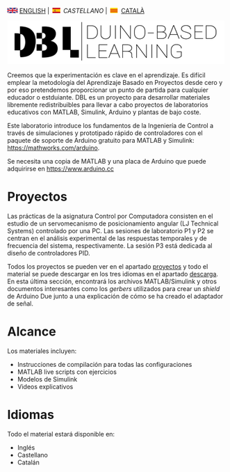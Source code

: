 <img src="en.png" alt="English"> [ENGLISH](index.md) | <img src="es.png" alt="Castellano"> *CASTELLANO* | <img src="ca.png" alt="Català"> [CATALÀ](index_cat.md)

<img src="Logo1.png" alt="Logo DBL" width="500" height="100">

Creemos que la experimentación es clave en el aprendizaje. Es difícil emplear la metodología del Aprendizaje Basado en Proyectos desde cero y por eso pretendemos proporcionar un punto de partida para cualquier educador o estduiante. DBL es un proyecto para desarrollar materiales libremente redistribuibles para llevar a cabo proyectos de laboratorios educativos con MATLAB, Simulink, Arduino y plantas de bajo coste.

Este laboratorio introduce los fundamentos de la Ingeniería de Control a través de simulaciones y prototipado rápido de controladores con el paquete de soporte de Arduino gratuito para MATLAB y Simulink: <https://mathworks.com/arduino>.

Se necesita una copia de MATLAB y una placa de Arduino que puede adquirirse en <https://www.arduino.cc>

# Proyectos
Las prácticas de la asignatura Control por Computadora consisten en el estudio de un servomecanismo de posicionamiento angular (LJ Technical Systems) controlado por una PC. Las sesiones de laboratorio P1 y P2 se centran en el análisis experimental de las respuestas temporales y de frecuencia del sistema, respectivamente. La sesión P3 está dedicada al diseño de controladores PID.

Todos los proyectos se pueden ver en el apartado [proyectos](projects.md) y todo el material se puede descargar en los tres idiomas en el apartado [descarga](download.md). En esta última sección, encontrará los archivos MATLAB/Simulink y otros documentos interesantes como los *gerbers* utilizados para crear un *shield* de Arduino Due junto a una explicación de cómo se ha creado el adaptador de señal.

# Alcance
Los materiales incluyen:
<ul>
  <li>Instrucciones de compilación para todas las configuraciones</li>
  <li>MATLAB live scripts con ejercicios</li>
  <li>Modelos de Simulink</li>
  <li>Videos explicativos</li>
</ul>

# Idiomas
Todo el material estará disponible en:
<ul>
  <li>Inglés</li>
  <li>Castellano</li>
  <li>Catalán</li>
</ul>
